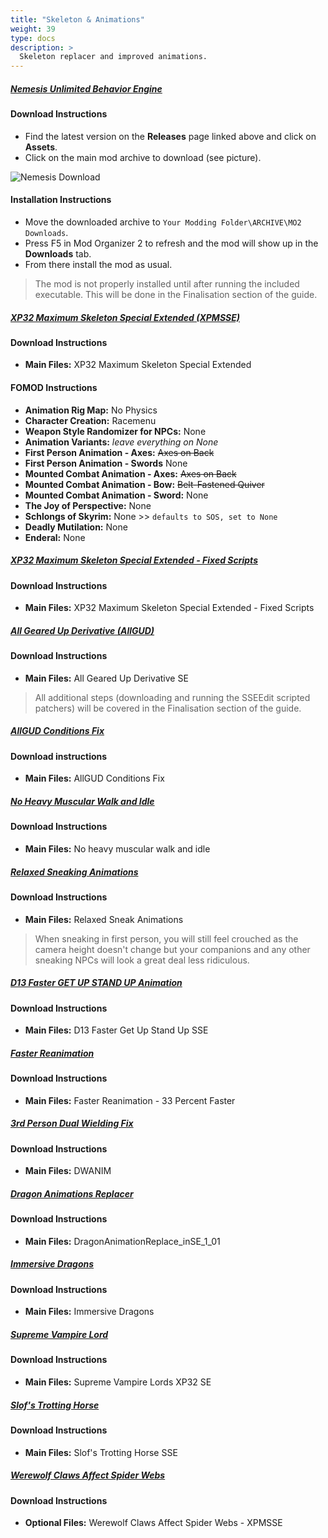 ```yaml
---
title: "Skeleton & Animations"
weight: 39
type: docs
description: >
  Skeleton replacer and improved animations.
---
```


##### [Nemesis Unlimited Behavior Engine](https://github.com/ShikyoKira/Project-New-Reign---Nemesis-Main/releases)

#### Download Instructions

* Find the latest version on the **Releases** page linked above and click on **Assets**.
* Click on the main mod archive to download (see picture).

![Nemesis Download](/Pictures/skyrim-se/mod-installation/nemesis-download.png)

#### Installation Instructions

* Move the downloaded archive to `Your Modding Folder\ARCHIVE\MO2 Downloads`.
* Press F5 in Mod Organizer 2 to refresh and the mod will show up in the **Downloads** tab.
* From there install the mod as usual.

> The mod is not properly installed until after running the included executable. This will be done in the Finalisation section of the guide.

##### [XP32 Maximum Skeleton Special Extended (XPMSSE)](https://www.nexusmods.com/skyrimspecialedition/mods/1988?tab=files)

#### Download Instructions

* **Main Files:** XP32 Maximum Skeleton Special Extended

#### FOMOD Instructions

* **Animation Rig Map:** No Physics
* **Character Creation:** Racemenu
* **Weapon Style Randomizer for NPCs:** None
* **Animation Variants:** *leave everything on None*
* **First Person Animation - Axes:** ~~Axes on Back~~
* **First Person Animation - Swords** None
* **Mounted Combat Animation - Axes:** ~~Axes on Back~~
* **Mounted Combat Animation - Bow:** ~~Belt-Fastened Quiver~~
* **Mounted Combat Animation - Sword:** None
* **The Joy of Perspective:** None
* **Schlongs of Skyrim:** None >> `defaults to SOS, set to None`
* **Deadly Mutilation:** None
* **Enderal:** None

##### [XP32 Maximum Skeleton Special Extended - Fixed Scripts](https://www.nexusmods.com/skyrimspecialedition/mods/44252?tab=files)

#### Download Instructions

* **Main Files:** XP32 Maximum Skeleton Special Extended - Fixed Scripts

##### [All Geared Up Derivative (AllGUD)](https://www.nexusmods.com/skyrimspecialedition/mods/28833?tab=files)

#### Download Instructions

* **Main Files:** All Geared Up Derivative SE

> All additional steps (downloading and running the SSEEdit scripted patchers) will be covered in the Finalisation section of the guide.

##### [AllGUD Conditions Fix](https://www.nexusmods.com/skyrimspecialedition/mods/26092?tab=files)

#### Download instructions

* **Main Files:** AllGUD Conditions Fix

##### [No Heavy Muscular Walk and Idle](https://www.nexusmods.com/skyrimspecialedition/mods/4746?tab=files)

#### Download Instructions

* **Main Files:** No heavy muscular walk and idle

##### [Relaxed Sneaking Animations](https://www.nexusmods.com/skyrimspecialedition/mods/37260?tab=files)

#### Download Instructions

- **Main Files:** Relaxed Sneak Animations

> When sneaking in first person, you will still feel crouched as the camera height doesn't change but your companions and any other sneaking NPCs will look a great deal less ridiculous.

##### [D13 Faster GET UP STAND UP Animation](https://www.nexusmods.com/skyrimspecialedition/mods/5890?tab=files)

#### Download Instructions

* **Main Files:** D13 Faster Get Up Stand Up SSE

##### [Faster Reanimation](https://www.nexusmods.com/skyrimspecialedition/mods/46357?tab=files)

#### Download Instructions

- **Main Files:** Faster Reanimation - 33 Percent Faster

##### [3rd Person Dual Wielding Fix](https://www.nexusmods.com/skyrimspecialedition/mods/2425?tab=files)

#### Download Instructions

* **Main Files:** DWANIM

##### [Dragon Animations Replacer](https://www.nexusmods.com/skyrimspecialedition/mods/2163?tab=files)

#### Download Instructions

* **Main Files:** DragonAnimationReplace_inSE_1_01

##### [Immersive Dragons](https://www.nexusmods.com/skyrimspecialedition/mods/18957?tab=files)

#### Download Instructions

* **Main Files:** Immersive Dragons

##### [Supreme Vampire Lord](https://www.nexusmods.com/skyrimspecialedition/mods/19706?tab=files)

#### Download Instructions

* **Main Files:** Supreme Vampire Lords XP32 SE

##### [Slof's Trotting Horse](https://www.nexusmods.com/skyrimspecialedition/mods/38788?tab=files)

#### Download Instructions

- **Main Files:** Slof's Trotting Horse SSE

##### [Werewolf Claws Affect Spider Webs](https://www.nexusmods.com/skyrimspecialedition/mods/11431?tab=files)

#### Download Instructions

* **Optional Files:** Werewolf Claws Affect Spider Webs - XPMSSE